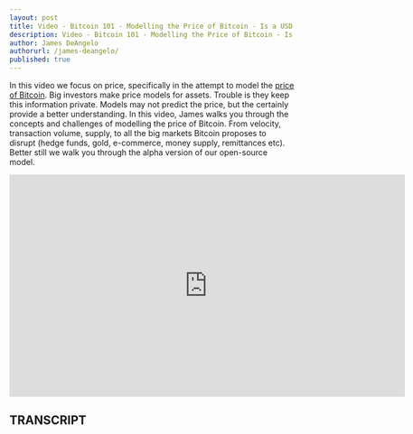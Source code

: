 ```yaml
---
layout: post
title: Video - Bitcoin 101 - Modelling the Price of Bitcoin - Is a USD 100,000 bitcoin possible?
description: Video - Bitcoin 101 - Modelling the Price of Bitcoin - Is a USD 100,000 bitcoin possible?
author: James DeAngelo
authorurl: /james-deangelo/
published: true
---
```


<p>In this video we focus on price, specifically in the attempt to model the <a href="/price-of-bitcoin-goes-wild-on-etf-decision/">price of Bitcoin</a>. Big investors make price models for assets. Trouble is they keep this information private. Models may not predict the price, but the certainly provide a better understanding. In this video, James walks you through the concepts and challenges of modelling the price of Bitcoin. From velocity, transaction volume, supply, to all the big markets Bitcoin proposes to disrupt (hedge funds, gold, e-commerce, money supply, remittances etc). Better still we walk you through the alpha version of our open-source model.</p>

<center><iframe width="700" height="394" src="https://www.youtube.com/embed/g2nXgK34HIM?list=PLzctEq7iZD-7-DgJM604zsndMapn9ff6q" frameborder="0" allowfullscreen></iframe></center>

<h2>TRANSCRIPT</h2>
